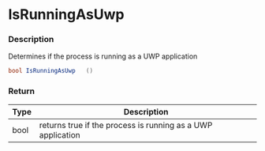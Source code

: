 # IsRunningAsUwp

### Description

Determines if the process is running as a UWP application

```c#
bool IsRunningAsUwp   ()
```

### Return

| Type | Description                                                 |
| ---- | ----------------------------------------------------------- |
| bool | returns true if the process is running as a UWP application |
